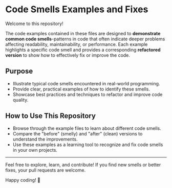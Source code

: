 # Code Smells Examples and Fixes

Welcome to this repository! 

The code examples contained in these files are designed to **demonstrate common code smells**-patterns in code that often indicate deeper problems affecting readability, maintainability, or performance. Each example highlights a specific code smell and provides a corresponding **refactored version** to show how to effectively fix or improve the code.

## Purpose

- Illustrate typical code smells encountered in real-world programming.
- Provide clear, practical examples of how to identify these smells.
- Showcase best practices and techniques to refactor and improve code quality.

## How to Use This Repository

- Browse through the example files to learn about different code smells.
- Compare the "before" (smelly) and "after" (clean) versions to understand the improvements.
- Use these examples as a learning tool to recognize and fix code smells in your own projects.

---

Feel free to explore, learn, and contribute! If you find new smells or better fixes, your pull requests are welcome.

Happy coding! 🚀
